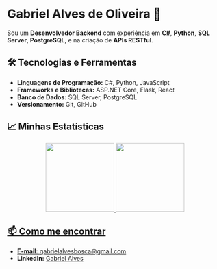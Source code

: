 # Gabriel Alves de Oliveira 👋

Sou um **Desenvolvedor Backend** com experiência em **C#**,  **Python**, **SQL Server**, **PostgreSQL**, e na criação de **APIs RESTful**.

## 🛠️ Tecnologias e Ferramentas

- **Linguagens de Programação:** C#, Python, JavaScript
- **Frameworks e Bibliotecas:** ASP.NET Core, Flask, React
- **Banco de Dados:** SQL Server, PostgreSQL
- **Versionamento:** Git, GitHub

## 📈 Minhas Estatísticas

<div align="center">
    <a href="https://github.com/sara-larissa">
    <img height="160em" src="https://github-readme-stats-sigma-five.vercel.app/api?username=gabriel-a-oliveira&show_icons=true&theme=radical&include_all_commits=true&count_private=true"/>
    <img height="160em" src="https://github-readme-stats-sigma-five.vercel.app/api/top-langs/?username=gabriel-a-oliveira&layout=compact&langs_count=7&theme=radical"/>
  </div>

## 📫 Como me encontrar

- **E-mail:** [gabrielalvesbosca@gmail.com](mailto:gabrielalvesbosca@gmail.com)
- **LinkedIn:** [Gabriel Alves](https://www.linkedin.com/in/gabriel-alves-7376a61a4)
